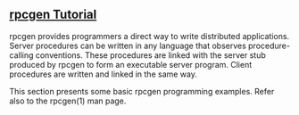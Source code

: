 ## [rpcgen Tutorial](https://docs.oracle.com/cd/E19683-01/816-1435/rpcgenpguide-21470/index.html)
rpcgen provides programmers a direct way to write distributed applications. Server procedures can be written in any language that observes procedure-calling conventions. These procedures are linked with the server stub produced by rpcgen to form an executable server program. Client procedures are written and linked in the same way.

This section presents some basic rpcgen programming examples. Refer also to the rpcgen(1) man page.
